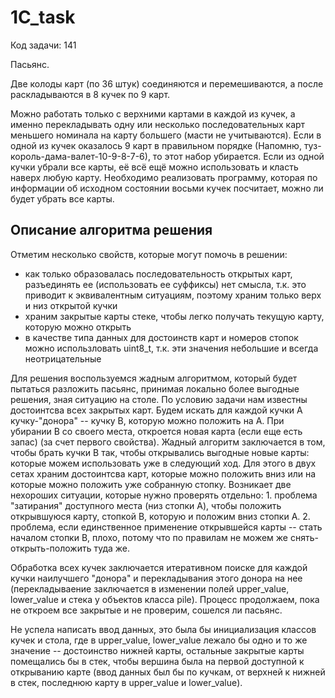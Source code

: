 # 1C_task

Код задачи: 141

Пасьянс.

Две колоды карт (по 36 штук) соединяются и перемешиваются, а после раскладываются в 8 кучек по 9 карт. 

Можно работать только с верхними картами в каждой из кучек, а именно перекладывать одну или несколько последовательных карт меньшего номинала на карту большего (масти не учитываются). 
Если в одной из кучек оказалось 9 карт в правильном порядке (Напомню, туз-король-дама-валет-10-9-8-7-6), то этот набор убирается. 
Если из одной кучки убрали все карты, её всё ещё можно использовать и класть наверх любую карту. 
Необходимо реализовать программу, которая по информации об исходном состоянии восьми кучек посчитает, можно ли будет убрать все карты.

## Описание алгоритма решения
Отметим несколько свойств, которые могут помочь  в решении:
* как только образовалась последовательность открытых карт, разъединять ее (использовать ее суффиксы) нет смысла, т.к. это приводит к эквивалентным ситуациям, поэтому храним только верх и низ открытой кучки
* храним закрытые карты стеке, чтобы легко получать текущую карту, которую можно открыть
* в качестве типа данных для достоинств карт и номеров стопок можно использловать uint8_t, т.к. эти значения небольшие и всегда неотрицательные

Для решения воспользуемся жадным алгоритмом, который будет пытаться разложить пасьянс, принимая локально более выгодные решения, зная ситуацию на столе. По условию задачи нам известны достоинтсва всех закрытых карт. Будем искать для каждой кучки A кучку-"донора" -- кучку B, которую можно положить на A. При убирании B со своего места, откроется новая карта (если еще есть запас) (за счет первого свойства). Жадный алгоритм заключается в том, чтобы брать кучки B так, чтобы открывались выгодные новые карты: которые можем использовать уже в следующий ход. Для этого в двух сетах храним достоинтсва карт, которые можно положить вниз или на которые можно положить уже собранную стопку. Возникает две нехороших ситуации, которые нужно проверять отдельно: 1. проблема "затирания" доступного места (низ стопки A), чтобы положить открывшуюся карту, стопкой B, которую и положим вниз стопки A. 2. проблема, если единственное применение открывшейся карты -- стать началом стопки B, плохо, потому что по правилам не можем же снять-открыть-положить туда же.

Обработка всех кучек заключается итеративном поиске для каждой кучки наилучшего "донора" и перекладывания этого донора на нее (перекладываение заключается в изменении полей upper_value, lower_value и стека у объектов класса pile). Процесс продолжаем, пока не откроем все закрытые и не проверим, сошелся ли пасьянс.

Не успела написать ввод данных, это была бы инициализация классов кучек и стола, где в upper_value, lower_value лежало бы одно и то же значение -- достоинство нижней карты, остальные закрытые карты помещались бы в стек, чтобы вершина была на первой доступной к открыванию карте (ввод данных был бы по кучкам, от верхней к нижней в стек, последнюю карту в upper_value и lower_value).
